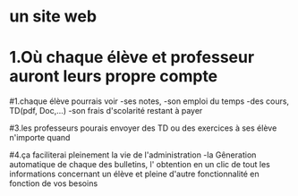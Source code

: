 
# un site web
# 1.Où chaque élève et professeur auront leurs propre compte

#1.chaque élève pourrais voir
-ses notes,
-son emploi du temps
-des cours, TD(pdf, Doc,...)
-son frais d'scolarité restant à payer

#3.les professeurs pourais envoyer des TD ou des exercices à ses élève n'importe quand

#4.ça faciliterai pleinement la vie de l'administration
-la Gêneration automatique de chaque des bulletins,
l' obtention en un clic de tout les informations concernant un élève
et pleine d'autre fonctionnalité en fonction de vos besoins